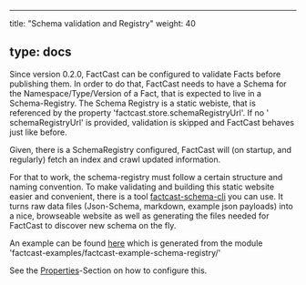 ---

title: "Schema validation and Registry"
weight: 40

## type: docs

Since version 0.2.0, FactCast can be configured to validate Facts before publishing them. In order to do that, FactCast
needs to have a Schema for the Namespace/Type/Version of a Fact, that is expected to live in a Schema-Registry. The
Schema Registry is a static webiste, that is referenced by the property 'factcast.store.schemaRegistryUrl'. If no '
schemaRegistryUrl' is provided, validation is skipped and FactCast behaves just like before.

Given, there is a SchemaRegistry configured, FactCast will (on startup, and regularly) fetch an index and crawl updated
information.

For that to work, the schema-registry must follow a certain structure and naming convention. To make validating and
building this static website easier and convenient, there is a
tool [factcast-schema-cli](/usage/lowlevel/cli/fc-schema-cli) you can use. It turns raw data files (Json-Schema,
markdown, example json payloads) into a nice, browseable website as well as generating the files needed for FactCast to
discover new schema on the fly.

An example can be
found [here](https://github.com/factcast/factcast/tree/master/factcast-examples/factcast-example-server/src/main/resources)
which is generated from the module 'factcast-examples/factcast-example-schema-registry/'

See the [Properties](/setup/properties)-Section on how to configure this.
